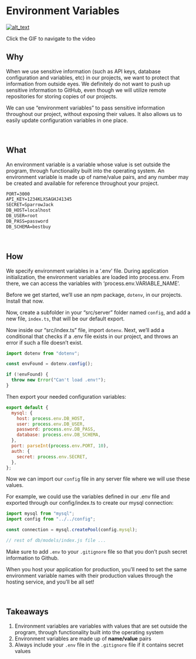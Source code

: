 # Environment Variables

[![alt_text](/assets/images/lectures/EnvironmentVariablesLecture.gif)](https://vimeo.com/521142809)

Click the GIF to navigate to the video

## Why

When we use sensitive information (such as API keys, database configuration and variables, etc) in our projects, we want to protect that information from outside eyes. We definitely do not want to push up sensitive information to GitHub, even though we will utilize remote repositories for storing copies of our projects.

We can use “environment variables” to pass sensitive information throughout our project, without exposing their values. It also allows us to easily update configuration variables in one place.

<br>

## What

An environment variable is a variable whose value is set outside the program, through functionality built into the operating system. An environment variable is made up of name/value pairs, and any number may be created and available for reference throughout your project.

```txt
PORT=3000
API_KEY=1234KLXSAGHJ41345
SECRET=SparrowJack
DB_HOST=localhost
DB_USER=root
DB_PASS=password
DB_SCHEMA=bestbuy
```

<br>

## How

We specify environment variables in a ‘.env’ file. During application initialization, the environment variables are loaded into process.env. From there, we can access the variables with ‘process.env.VARIABLE_NAME’.

Before we get started, we’ll use an npm package, `dotenv`, in our projects. Install that now.

Now, create a subfolder in your “src/server” folder named `config`, and add a new file, `index.ts`, that will be our default export.

Now inside our “src/index.ts” file, import `dotenv`. Next, we’ll add a conditional that checks if a .env file exists in our project, and throws an error if such a file doesn’t exist.

```js
import dotenv from "dotenv";

const envFound = dotenv.config();

if (!envFound) {
  throw new Error("Can't load .env!");
}
```

Then export your needed configuration variables:

```js
export default {
  mysql: {
    host: process.env.DB_HOST,
    user: process.env.DB_USER,
    password: process.env.DB_PASS,
    database: process.env.DB_SCHEMA,
  },
  port: parseInt(process.env.PORT, 10),
  auth: {
    secret: process.env.SECRET,
  },
};
```

Now we can import our `config` file in any server file where we will use these values.

For example, we could use the variables defined in our .env file and exported through our config/index.ts to create our mysql connection:

```js
import mysql from "mysql";
import config from "../../config";

const connection = mysql.createPool(config.mysql);

// rest of db/models/index.js file ...
```

Make sure to add `.env` to your `.gitignore` file so that you don’t push secret information to Github.

When you host your application for production, you’ll need to set the same environment variable names with their production values through the hosting service, and you’ll be all set!

<br>

## Takeaways

1. Environment variables are variables with values that are set outside the program, through functionality built into the operating system
2. Environment variables are made up of **name/value** pairs
3. Always include your `.env` file in the `.gitignore` file if it contains secret values

<br>
